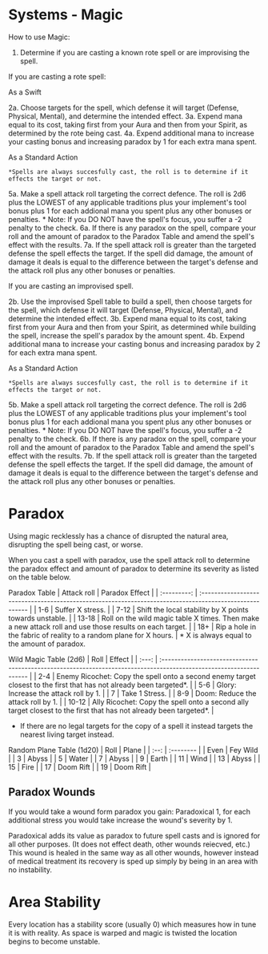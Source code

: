 # Systems - Magic

How to use Magic:

1. Determine if you are casting a known rote spell or are improvising the spell.

If you are casting a rote spell:

As a Swift 

2a. Choose targets for the spell, which defense it will target (Defense, Physical, Mental), and determine the intended effect.
3a. Expend mana equal to its cost, taking first from your Aura and then from your Spirit, as determined by the rote being cast.
4a. Expend additional mana to increase your casting bonus and increasing paradox by 1 for each extra mana spent.

As a Standard Action

    *Spells are always succesfully cast, the roll is to determine if it effects the target or not.

5a. Make a spell attack roll targeting the correct defence. The roll is 2d6 plus the LOWEST of any applicable traditions plus your implement's tool bonus plus 1 for each addional mana you spent plus any other bonuses or penalties.
    * Note: If you DO NOT have the spell's focus, you suffer a -2 penalty to the check.
6a. If there is any paradox on the spell, compare your roll and the amount of paradox to the Paradox Table and amend the spell's effect with the results.
7a. If the spell attack roll is greater than the targeted defense the spell effects the target. If the spell did damage, the amount of damage it deals is equal to the difference between the target's defense and the attack roll plus any other bonuses or penalties.

If you are casting an improvised spell.

2b. Use the improvised Spell table to build a spell, then choose targets for the spell, which defense it will target (Defense, Physical, Mental), and determine the intended effect.
3b. Expend mana equal to its cost, taking first from your Aura and then from your Spirit, as determined while building the spell, increase the spell's paradox by the amount spent.
4b. Expend additional mana to increase your casting bonus and increasing paradox by 2 for each extra mana spent.

As a Standard Action

    *Spells are always succesfully cast, the roll is to determine if it effects the target or not.

5b. Make a spell attack roll targeting the correct defence. The roll is 2d6 plus the LOWEST of any applicable traditions plus your implement's tool bonus plus 1 for each addional mana you spent plus any other bonuses or penalties.
    * Note: If you DO NOT have the spell's focus, you suffer a -2 penalty to the check.
6b. If there is any paradox on the spell, compare your roll and the amount of paradox to the Paradox Table and amend the spell's effect with the results.
7b. If the spell attack roll is greater than the targeted defense the spell effects the target. If the spell did damage, the amount of damage it deals is equal to the difference between the target's defense and the attack roll plus any other bonuses or penalties.

# Paradox

Using magic recklessly has a chance of disrupted the natural area, disrupting the spell being cast, or worse.

When you cast a spell with paradox, use the spell attack roll to determine the paradox effect and amount of paradox to determine its severity as listed on the table below.

Paradox Table
| Attack roll | Paradox Effect                                                                                          |
| :---------: | :------------------------------------------------------------------------------------------------------ |
|     1-6     | Suffer X stress.                                                                                        |
|    7-12     | Shift the local stability by X points towards unstable.                                                 |
|    13-18    | Roll on the wild magic table X times. Then make a new attack roll and use those results on each target. |
|     18+     | Rip a hole in the fabric of reality to a random plane for X hours.                                      |
    * X is always equal to the amount of paradox.

Wild Magic Table (2d6)
| Roll  | Effect                                                                                                              |
| :---: | :------------------------------------------------------------------------------------------------------------------ |
|  2-4  | Enemy Ricochet: Copy the spell onto a second enemy target closest to the first that has not already been targeted*. |
|  5-6  | Glory: Increase the attack roll by 1.                                                                               |
|   7   | Take 1 Stress.                                                                                                      |
|  8-9  | Doom: Reduce the attack roll by 1.                                                                                  |
| 10-12 | Ally Ricochet: Copy the spell onto a second ally target closest to the first that has not already been targeted*.   |
* If there are no legal targets for the copy of a spell it instead targets the nearest living target instead.

Random Plane Table (1d20)
| Roll | Plane     |
| :--: | :-------- |
| Even | Fey Wild  |
|  3   | Abyss     |
|  5   | Water     |
|  7   | Abyss     |
|  9   | Earth     |
|  11  | Wind      |
|  13  | Abyss     |
|  15  | Fire      |
|  17  | Doom Rift |
|  19  | Doom Rift |

## Paradox Wounds

If you would take a wound form paradox you gain: Paradoxical 1, for each additional stress you would take increase the wound's severity by 1.

Paradoxical adds its value as paradox to future spell casts and is ignored for all other purposes. (It does not effect death, other wounds reiecved, etc.) This wound is healed in the same way as all other wounds, however instead of medical treatment its recovery is sped up simply by being in an area with no instability.

# Area Stability

Every location has a stability score (usually 0) which measures how in tune it is with reality. As space is warped and magic is twisted the location begins to become unstable.